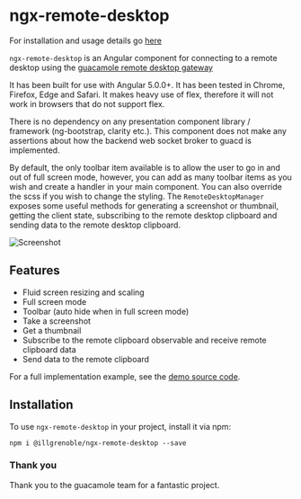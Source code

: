 # ngx-remote-desktop

For installation and usage details go [here](https://illgrenoble.github.io/ngx-remote-desktop/additional-documentation/installation.html)

`ngx-remote-desktop` is an Angular component for connecting to a remote desktop using the [guacamole remote desktop gateway](https://guacamole.apache.org/)

It has been built for use with Angular 5.0.0+. It has been tested in Chrome, Firefox, Edge and Safari. It makes heavy use of flex, therefore it will not work in browsers that do not support flex. 

There is no dependency on any presentation component library / framework (ng-bootstrap, clarity etc.). This component does not make any assertions about how the backend web socket broker to guacd is implemented.

By default, the only toolbar item available is to allow the user to go in and out of full screen mode, however, you can add as many toolbar items as you wish and create a handler in your main component. You can also override the scss if you wish to change the styling. The `RemoteDesktopManager` exposes some useful methods for generating a screenshot or thumbnail, getting the client state, subscribing to the remote desktop clipboard and sending data to the remote desktop clipboard.

![Screenshot](https://raw.githubusercontent.com/ILLGrenoble/ngx-remote-desktop/master/screenshot.png)

## Features
  - Fluid screen resizing and scaling
  - Full screen mode
  - Toolbar (auto hide when in full screen mode)
  - Take a screenshot
  - Get a thumbnail
  - Subscribe to the remote clipboard observable and receive remote clipboard data
  - Send data to the remote clipboard

For a full implementation example, see the [demo source code](https://github.com/ILLGrenoble/ngx-remote-desktop/tree/master/demo).

## Installation

To use `ngx-remote-desktop` in your project, install it via npm:

```
npm i @illgrenoble/ngx-remote-desktop --save
```

### Thank you
Thank you to the guacamole team for a fantastic project.